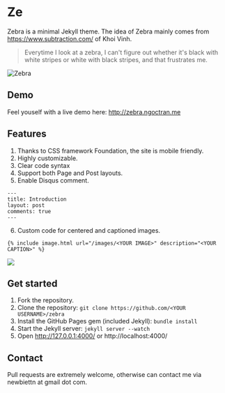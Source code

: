 # Ze

Zebra is a minimal Jekyll theme. The idea of Zebra mainly comes from https://www.subtraction.com/ of Khoi Vinh.

> Everytime I look at a zebra, I can't figure out whether it's black with white stripes or white with black stripes, and that frustrates me.


![Zebra](http://i.imgur.com/P51VcsP.png?1)

## Demo
Feel youself with a live demo here: http://zebra.ngoctran.me

## Features
1. Thanks to CSS framework Foundation, the site is mobile friendly.
2. Highly customizable.
3. Clear code syntax
4. Support both Page and Post layouts.
5. Enable Disqus comment.

```
---
title: Introduction
layout: post
comments: true
---
```

6. Custom code for centered and captioned images.

```
{% include image.html url="/images/<YOUR IMAGE>" description="<YOUR CAPTION>" %}
```

![](http://i.imgur.com/vfPLtKK.png)

## Get started
1. Fork the repository.
2. Clone the repository: `git clone https://github.com/<YOUR USERNAME>/zebra`
3. Install the GitHub Pages gem (included Jekyll): `bundle install`
4. Start the Jekyll server: `jekyll server --watch`
5. Open http://127.0.0.1:4000/ or http://localhost:4000/

## Contact
Pull requests are extremely welcome, otherwise can contact me via newbiettn at gmail dot com.
